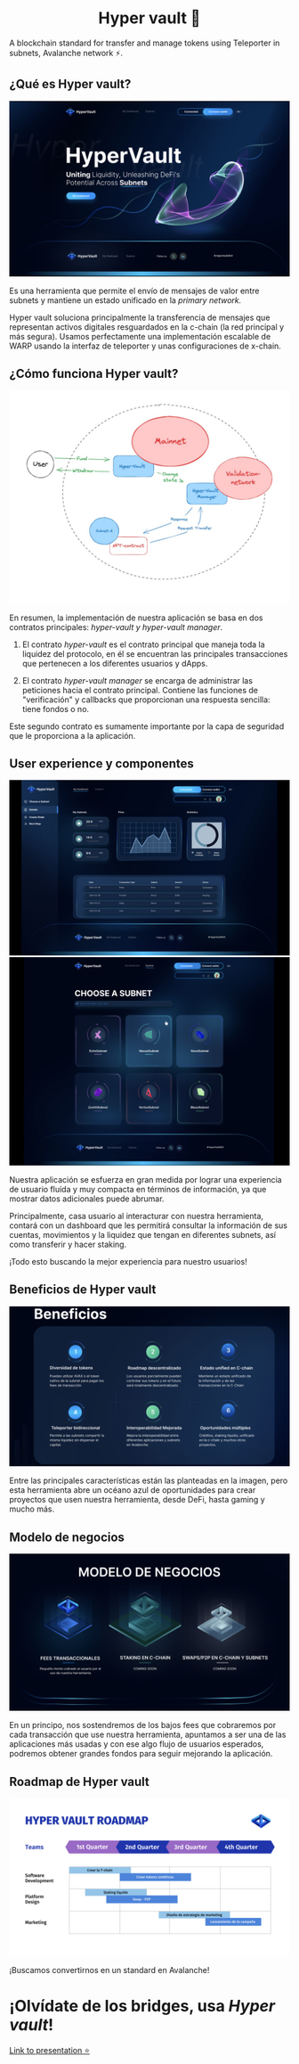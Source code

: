 <h1 align="center">Hyper vault 💸</h1>
<div><p>A blockchain standard for transfer and manage tokens using Teleporter in subnets, Avalanche network ⚡️.</p></div>
<div>
<h2>¿Qué es Hyper vault?</h2>
<img src="/public/portada.png" />
<p>Es una herramienta que permite el envío de mensajes de valor entre subnets y mantiene un estado unificado en la <i>primary network.</i></p>
<p>Hyper vault soluciona principalmente la transferencia de mensajes que representan activos digitales resguardados en la c-chain (la red principal y más segura). Usamos perfectamente una implementación escalable de WARP usando la interfaz de teleporter y unas configuraciones de x-chain.</p>
<h2>¿Cómo funciona Hyper vault?</h2>
<img src="/public/workflow.jpg" />
<p>En resumen, la implementación de nuestra aplicación se basa en dos contratos principales: <i>hyper-vault y hyper-vault manager</i>.

1. El contrato <i>hyper-vault</i> es el contrato principal que maneja toda la liquidez del protocolo, en él se encuentran las principales transacciones que pertenecen a los diferentes usuarios y dApps.

2. El contrato <i>hyper-vault manager</i> se encarga de administrar las peticiones hacia el contrato principal. Contiene las funciones de "verificación" y callbacks que proporcionan una respuesta sencilla: tiene fondos o no. 

Este segundo contrato es sumamente importante por la capa de seguridad que le proporciona a la aplicación.</p>
<h2>User experience y componentes</h2>
<img src="/public/dashboard.png" />
<img src="/public/choose-subnet.png" />
<p>Nuestra aplicación se esfuerza en gran medida por lograr una experiencia de usuario fluída y muy compacta en términos de información, ya que mostrar datos adicionales puede abrumar. 

Principalmente, casa usuario al interacturar con nuestra herramienta, contará con un dashboard que les permitirá consultar la información de sus cuentas, movimientos y la liquidez que tengan en diferentes subnets, así como transferir y hacer staking.

¡Todo esto buscando la mejor experiencia para nuestro usuarios!</p>
<h2>Beneficios de Hyper vault</h2>
<img src="/public/Benefits.png">
<p>Entre las principales características están las planteadas en la imagen, pero esta herramienta abre un océano azul de oportunidades para crear proyectos que usen nuestra herramienta, desde DeFi, hasta gaming y mucho más.</p>
<h2>Modelo de negocios</h2>
<img src="/public/money-model.png">
<p>En un principo, nos sostendremos de los bajos fees que cobraremos por cada transacción que use nuestra herramienta, apuntamos a ser una de las aplicaciones más usadas y con ese algo flujo de usuarios esperados, podremos obtener grandes fondos para seguir mejorando la aplicación.</p>
<h2>Roadmap de Hyper vault</h2>
<img src="/public/roadmap.png">
<p>¡Buscamos convertirnos en un standard en Avalanche! </p>
</div>
<h1>¡Olvídate de los bridges, usa <i>Hyper vault</i>!</h1>
<a href="https://www.canva.com/design/DAF_FmTDrEM/FoFrzc6Vk0rX13-TkKWvFw/view?utm_content=DAF_FmTDrEM&utm_campaign=designshare&utm_medium=link&utm_source=editor">Link to presentation ⭐️</a>